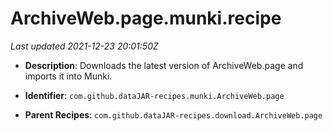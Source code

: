 # ArchiveWeb.page.munki.recipe

_Last updated 2021-12-23 20:01:50Z_

- **Description**: Downloads the latest version of ArchiveWeb.page and imports it into Munki.

- **Identifier**: `com.github.dataJAR-recipes.munki.ArchiveWeb.page`

- **Parent Recipes**: `com.github.dataJAR-recipes.download.ArchiveWeb.page`
